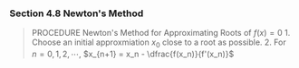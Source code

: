 ### Section 4.8 Newton's Method

>PROCEDURE Newton's Method for Approximating Roots of $f(x)=0$
1\. Choose an initial approxmiation $x_0$ close to a root as possible.
2\. For $n=0, 1, 2, \cdots$, $x_{n+1} = x_n - \dfrac{f(x_n)}{f'(x_n)}$
